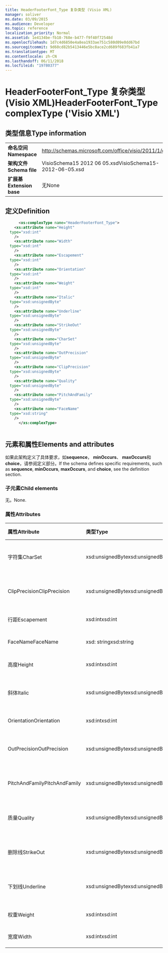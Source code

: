 ```yaml
---
title: HeaderFooterFont_Type 复杂类型 (Visio XML)
manager: soliver
ms.date: 03/09/2015
ms.audience: Developer
ms.topic: reference
localization_priority: Normal
ms.assetid: 1e4134be-fb18-768e-b477-f9f40f72548d
ms.openlocfilehash: 1d7c4d6850e4a8ea1933ae751c580d09e0dd67bd
ms.sourcegitcommit: 9d60cd82b5413446e5bc8ace2cd689f683fb41a7
ms.translationtype: MT
ms.contentlocale: zh-CN
ms.lasthandoff: 06/11/2018
ms.locfileid: "19780377"
---
```

# <a name="headerfooterfonttype-complextype-visio-xml"></a><span data-ttu-id="953dc-102">HeaderFooterFont_Type 复杂类型 (Visio XML)</span><span class="sxs-lookup"><span data-stu-id="953dc-102">HeaderFooterFont_Type complexType ('Visio XML')</span></span>

## <a name="type-information"></a><span data-ttu-id="953dc-103">类型信息</span><span class="sxs-lookup"><span data-stu-id="953dc-103">Type information</span></span>

|||
|:-----|:-----|
|<span data-ttu-id="953dc-104">**命名空间**</span><span class="sxs-lookup"><span data-stu-id="953dc-104">**Namespace**</span></span> <br/> |http://schemas.microsoft.com/office/visio/2011/1/core  <br/> |
|<span data-ttu-id="953dc-105">**架构文件**</span><span class="sxs-lookup"><span data-stu-id="953dc-105">**Schema file**</span></span> <br/> |<span data-ttu-id="953dc-106">VisioSchema15 2012 06 05.xsd</span><span class="sxs-lookup"><span data-stu-id="953dc-106">VisioSchema15-2012-06-05.xsd</span></span>  <br/> |
|<span data-ttu-id="953dc-107">**扩展基**</span><span class="sxs-lookup"><span data-stu-id="953dc-107">**Extension base**</span></span> <br/> |<span data-ttu-id="953dc-108">无</span><span class="sxs-lookup"><span data-stu-id="953dc-108">None</span></span>  <br/> |
   
## <a name="definition"></a><span data-ttu-id="953dc-109">定义</span><span class="sxs-lookup"><span data-stu-id="953dc-109">Definition</span></span>

```XML
      <xs:complexType name="HeaderFooterFont_Type">
    <xs:attribute name="Height"
  type="xsd:int"
    />
    <xs:attribute name="Width"
  type="xsd:int"
    />
    <xs:attribute name="Escapement"
  type="xsd:int"
    />
    <xs:attribute name="Orientation"
  type="xsd:int"
    />
    <xs:attribute name="Weight"
  type="xsd:int"
    />
    <xs:attribute name="Italic"
  type="xsd:unsignedByte"
    />
    <xs:attribute name="Underline"
  type="xsd:unsignedByte"
    />
    <xs:attribute name="StrikeOut"
  type="xsd:unsignedByte"
    />
    <xs:attribute name="CharSet"
  type="xsd:unsignedByte"
    />
    <xs:attribute name="OutPrecision"
  type="xsd:unsignedByte"
    />
    <xs:attribute name="ClipPrecision"
  type="xsd:unsignedByte"
    />
    <xs:attribute name="Quality"
  type="xsd:unsignedByte"
    />
    <xs:attribute name="PitchAndFamily"
  type="xsd:unsignedByte"
    />
    <xs:attribute name="FaceName"
  type="xsd:string"
    />
      </xs:complexType>
      
```

## <a name="elements-and-attributes"></a><span data-ttu-id="953dc-110">元素和属性</span><span class="sxs-lookup"><span data-stu-id="953dc-110">Elements and attributes</span></span>

<span data-ttu-id="953dc-111">如果此架构定义了具体要求，如**sequence**， **minOccurs**、 **maxOccurs**和**choice**，请参阅定义部分。</span><span class="sxs-lookup"><span data-stu-id="953dc-111">If the schema defines specific requirements, such as **sequence**, **minOccurs**, **maxOccurs**, and **choice**, see the definition section.</span></span> 
  
### <a name="child-elements"></a><span data-ttu-id="953dc-112">子元素</span><span class="sxs-lookup"><span data-stu-id="953dc-112">Child elements</span></span>

<span data-ttu-id="953dc-113">无。</span><span class="sxs-lookup"><span data-stu-id="953dc-113">None.</span></span>
  
### <a name="attributes"></a><span data-ttu-id="953dc-114">属性</span><span class="sxs-lookup"><span data-stu-id="953dc-114">Attributes</span></span>

|<span data-ttu-id="953dc-115">**属性**</span><span class="sxs-lookup"><span data-stu-id="953dc-115">**Attribute**</span></span>|<span data-ttu-id="953dc-116">**类型**</span><span class="sxs-lookup"><span data-stu-id="953dc-116">**Type**</span></span>|<span data-ttu-id="953dc-117">**必需**</span><span class="sxs-lookup"><span data-stu-id="953dc-117">**Required**</span></span>|<span data-ttu-id="953dc-118">**说明**</span><span class="sxs-lookup"><span data-stu-id="953dc-118">**Description**</span></span>|<span data-ttu-id="953dc-119">**可能的值**</span><span class="sxs-lookup"><span data-stu-id="953dc-119">**Possible values**</span></span>|
|:-----|:-----|:-----|:-----|:-----|
|<span data-ttu-id="953dc-120">字符集</span><span class="sxs-lookup"><span data-stu-id="953dc-120">CharSet</span></span>  <br/> |<span data-ttu-id="953dc-121">xsd:unsignedByte</span><span class="sxs-lookup"><span data-stu-id="953dc-121">xsd:unsignedByte</span></span>  <br/> |<span data-ttu-id="953dc-122">可选</span><span class="sxs-lookup"><span data-stu-id="953dc-122">optional</span></span>  <br/> ||<span data-ttu-id="953dc-123">Xsd:unsignedByte 类型的值。</span><span class="sxs-lookup"><span data-stu-id="953dc-123">Values of the xsd:unsignedByte type.</span></span>  <br/> |
|<span data-ttu-id="953dc-124">ClipPrecision</span><span class="sxs-lookup"><span data-stu-id="953dc-124">ClipPrecision</span></span>  <br/> |<span data-ttu-id="953dc-125">xsd:unsignedByte</span><span class="sxs-lookup"><span data-stu-id="953dc-125">xsd:unsignedByte</span></span>  <br/> |<span data-ttu-id="953dc-126">可选</span><span class="sxs-lookup"><span data-stu-id="953dc-126">optional</span></span>  <br/> ||<span data-ttu-id="953dc-127">Xsd:unsignedByte 类型的值。</span><span class="sxs-lookup"><span data-stu-id="953dc-127">Values of the xsd:unsignedByte type.</span></span>  <br/> |
|<span data-ttu-id="953dc-128">行距</span><span class="sxs-lookup"><span data-stu-id="953dc-128">Escapement</span></span>  <br/> |<span data-ttu-id="953dc-129">xsd:int</span><span class="sxs-lookup"><span data-stu-id="953dc-129">xsd:int</span></span>  <br/> |<span data-ttu-id="953dc-130">可选</span><span class="sxs-lookup"><span data-stu-id="953dc-130">optional</span></span>  <br/> ||<span data-ttu-id="953dc-131">Xsd:int 类型的值。</span><span class="sxs-lookup"><span data-stu-id="953dc-131">Values of the xsd:int type.</span></span>  <br/> |
|<span data-ttu-id="953dc-132">FaceName</span><span class="sxs-lookup"><span data-stu-id="953dc-132">FaceName</span></span>  <br/> |<span data-ttu-id="953dc-133">xsd: string</span><span class="sxs-lookup"><span data-stu-id="953dc-133">xsd:string</span></span>  <br/> |<span data-ttu-id="953dc-134">可选</span><span class="sxs-lookup"><span data-stu-id="953dc-134">optional</span></span>  <br/> ||<span data-ttu-id="953dc-135">Xsd: string 类型的值。</span><span class="sxs-lookup"><span data-stu-id="953dc-135">Values of the xsd:string type.</span></span>  <br/> |
|<span data-ttu-id="953dc-136">高度</span><span class="sxs-lookup"><span data-stu-id="953dc-136">Height</span></span>  <br/> |<span data-ttu-id="953dc-137">xsd:int</span><span class="sxs-lookup"><span data-stu-id="953dc-137">xsd:int</span></span>  <br/> |<span data-ttu-id="953dc-138">可选</span><span class="sxs-lookup"><span data-stu-id="953dc-138">optional</span></span>  <br/> ||<span data-ttu-id="953dc-139">Xsd:int 类型的值。</span><span class="sxs-lookup"><span data-stu-id="953dc-139">Values of the xsd:int type.</span></span>  <br/> |
|<span data-ttu-id="953dc-140">斜体</span><span class="sxs-lookup"><span data-stu-id="953dc-140">Italic</span></span>  <br/> |<span data-ttu-id="953dc-141">xsd:unsignedByte</span><span class="sxs-lookup"><span data-stu-id="953dc-141">xsd:unsignedByte</span></span>  <br/> |<span data-ttu-id="953dc-142">可选</span><span class="sxs-lookup"><span data-stu-id="953dc-142">optional</span></span>  <br/> ||<span data-ttu-id="953dc-143">Xsd:unsignedByte 类型的值。</span><span class="sxs-lookup"><span data-stu-id="953dc-143">Values of the xsd:unsignedByte type.</span></span>  <br/> |
|<span data-ttu-id="953dc-144">Orientation</span><span class="sxs-lookup"><span data-stu-id="953dc-144">Orientation</span></span>  <br/> |<span data-ttu-id="953dc-145">xsd:int</span><span class="sxs-lookup"><span data-stu-id="953dc-145">xsd:int</span></span>  <br/> |<span data-ttu-id="953dc-146">可选</span><span class="sxs-lookup"><span data-stu-id="953dc-146">optional</span></span>  <br/> ||<span data-ttu-id="953dc-147">Xsd:int 类型的值。</span><span class="sxs-lookup"><span data-stu-id="953dc-147">Values of the xsd:int type.</span></span>  <br/> |
|<span data-ttu-id="953dc-148">OutPrecision</span><span class="sxs-lookup"><span data-stu-id="953dc-148">OutPrecision</span></span>  <br/> |<span data-ttu-id="953dc-149">xsd:unsignedByte</span><span class="sxs-lookup"><span data-stu-id="953dc-149">xsd:unsignedByte</span></span>  <br/> |<span data-ttu-id="953dc-150">可选</span><span class="sxs-lookup"><span data-stu-id="953dc-150">optional</span></span>  <br/> ||<span data-ttu-id="953dc-151">Xsd:unsignedByte 类型的值。</span><span class="sxs-lookup"><span data-stu-id="953dc-151">Values of the xsd:unsignedByte type.</span></span>  <br/> |
|<span data-ttu-id="953dc-152">PitchAndFamily</span><span class="sxs-lookup"><span data-stu-id="953dc-152">PitchAndFamily</span></span>  <br/> |<span data-ttu-id="953dc-153">xsd:unsignedByte</span><span class="sxs-lookup"><span data-stu-id="953dc-153">xsd:unsignedByte</span></span>  <br/> |<span data-ttu-id="953dc-154">可选</span><span class="sxs-lookup"><span data-stu-id="953dc-154">optional</span></span>  <br/> ||<span data-ttu-id="953dc-155">Xsd:unsignedByte 类型的值。</span><span class="sxs-lookup"><span data-stu-id="953dc-155">Values of the xsd:unsignedByte type.</span></span>  <br/> |
|<span data-ttu-id="953dc-156">质量</span><span class="sxs-lookup"><span data-stu-id="953dc-156">Quality</span></span>  <br/> |<span data-ttu-id="953dc-157">xsd:unsignedByte</span><span class="sxs-lookup"><span data-stu-id="953dc-157">xsd:unsignedByte</span></span>  <br/> |<span data-ttu-id="953dc-158">可选</span><span class="sxs-lookup"><span data-stu-id="953dc-158">optional</span></span>  <br/> ||<span data-ttu-id="953dc-159">Xsd:unsignedByte 类型的值。</span><span class="sxs-lookup"><span data-stu-id="953dc-159">Values of the xsd:unsignedByte type.</span></span>  <br/> |
|<span data-ttu-id="953dc-160">删除线</span><span class="sxs-lookup"><span data-stu-id="953dc-160">StrikeOut</span></span>  <br/> |<span data-ttu-id="953dc-161">xsd:unsignedByte</span><span class="sxs-lookup"><span data-stu-id="953dc-161">xsd:unsignedByte</span></span>  <br/> |<span data-ttu-id="953dc-162">可选</span><span class="sxs-lookup"><span data-stu-id="953dc-162">optional</span></span>  <br/> ||<span data-ttu-id="953dc-163">Xsd:unsignedByte 类型的值。</span><span class="sxs-lookup"><span data-stu-id="953dc-163">Values of the xsd:unsignedByte type.</span></span>  <br/> |
|<span data-ttu-id="953dc-164">下划线</span><span class="sxs-lookup"><span data-stu-id="953dc-164">Underline</span></span>  <br/> |<span data-ttu-id="953dc-165">xsd:unsignedByte</span><span class="sxs-lookup"><span data-stu-id="953dc-165">xsd:unsignedByte</span></span>  <br/> |<span data-ttu-id="953dc-166">可选</span><span class="sxs-lookup"><span data-stu-id="953dc-166">optional</span></span>  <br/> ||<span data-ttu-id="953dc-167">Xsd:unsignedByte 类型的值。</span><span class="sxs-lookup"><span data-stu-id="953dc-167">Values of the xsd:unsignedByte type.</span></span>  <br/> |
|<span data-ttu-id="953dc-168">权重</span><span class="sxs-lookup"><span data-stu-id="953dc-168">Weight</span></span>  <br/> |<span data-ttu-id="953dc-169">xsd:int</span><span class="sxs-lookup"><span data-stu-id="953dc-169">xsd:int</span></span>  <br/> |<span data-ttu-id="953dc-170">可选</span><span class="sxs-lookup"><span data-stu-id="953dc-170">optional</span></span>  <br/> ||<span data-ttu-id="953dc-171">Xsd:int 类型的值。</span><span class="sxs-lookup"><span data-stu-id="953dc-171">Values of the xsd:int type.</span></span>  <br/> |
|<span data-ttu-id="953dc-172">宽度</span><span class="sxs-lookup"><span data-stu-id="953dc-172">Width</span></span>  <br/> |<span data-ttu-id="953dc-173">xsd:int</span><span class="sxs-lookup"><span data-stu-id="953dc-173">xsd:int</span></span>  <br/> |<span data-ttu-id="953dc-174">可选</span><span class="sxs-lookup"><span data-stu-id="953dc-174">optional</span></span>  <br/> ||<span data-ttu-id="953dc-175">Xsd:int 类型的值。</span><span class="sxs-lookup"><span data-stu-id="953dc-175">Values of the xsd:int type.</span></span>  <br/> |
   

